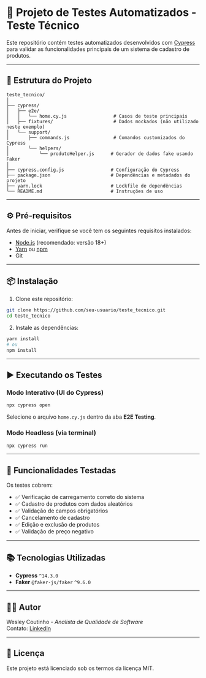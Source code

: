 # 🧪 Projeto de Testes Automatizados - Teste Técnico

Este repositório contém testes automatizados desenvolvidos com [Cypress](https://www.cypress.io/) para validar as funcionalidades principais de um sistema de cadastro de produtos.

---

## 📂 Estrutura do Projeto

```
teste_tecnico/
│
├── cypress/
│   ├── e2e/
│   │   └── home.cy.js                 # Casos de teste principais
│   ├── fixtures/                      # Dados mockados (não utilizado neste exemplo)
│   └── support/
│       ├── commands.js                # Comandos customizados do Cypress
│       └── helpers/
│           └── produtoHelper.js      # Gerador de dados fake usando Faker
│
├── cypress.config.js                 # Configuração do Cypress
├── package.json                      # Dependências e metadados do projeto
├── yarn.lock                         # Lockfile de dependências
└── README.md                         # Instruções de uso
```

---

## ⚙️ Pré-requisitos

Antes de iniciar, verifique se você tem os seguintes requisitos instalados:

- [Node.js](https://nodejs.org/) (recomendado: versão 18+)
- [Yarn](https://classic.yarnpkg.com/lang/en/) ou [npm](https://www.npmjs.com/)
- Git

---

## 📦 Instalação

1. Clone este repositório:

```bash
git clone https://github.com/seu-usuario/teste_tecnico.git
cd teste_tecnico
```

2. Instale as dependências:

```bash
yarn install
# ou
npm install
```

---

## ▶️ Executando os Testes

### Modo Interativo (UI do Cypress)

```bash
npx cypress open
```

Selecione o arquivo `home.cy.js` dentro da aba **E2E Testing**.

### Modo Headless (via terminal)

```bash
npx cypress run
```

---

## 🧪 Funcionalidades Testadas

Os testes cobrem:

- ✅ Verificação de carregamento correto do sistema
- ✅ Cadastro de produtos com dados aleatórios
- ✅ Validação de campos obrigatórios
- ✅ Cancelamento de cadastro
- ✅ Edição e exclusão de produtos
- ✅ Validação de preço negativo

---

## 📚 Tecnologias Utilizadas

- **Cypress** `^14.3.0`
- **Faker** `@faker-js/faker` `^9.6.0`

---

## 👨‍💻 Autor

Wesley Coutinho - *Analista de Qualidade de Software*  
Contato: [LinkedIn](https://www.linkedin.com)

---

## 📝 Licença

Este projeto está licenciado sob os termos da licença MIT.
